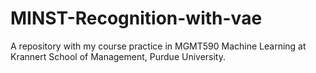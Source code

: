 # MINST-Recognition-with-vae
A repository with my course practice in MGMT590 Machine Learning at Krannert School of Management, Purdue University.
